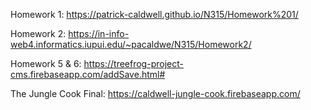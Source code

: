 Homework 1: https://patrick-caldwell.github.io/N315/Homework%201/

Homework 2: https://in-info-web4.informatics.iupui.edu/~pacaldwe/N315/Homework2/

Homework 5 & 6: https://treefrog-project-cms.firebaseapp.com/addSave.html#

The Jungle Cook Final: https://caldwell-jungle-cook.firebaseapp.com/
